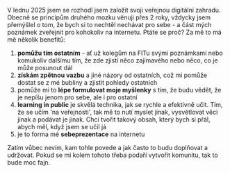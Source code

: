 V lednu 2025 jsem se rozhodl jsem založit svoji veřejnou digitální zahradu. Obecně se principům druhého mozku věnuji přes 2 roky, vždycky jsem přemýšlel o tom, že bych si to nechtěl nechávat pro sebe - a část mých poznámek zveřejnit pro kohokoliv na internetu. Ptáte se proč? Za mě to má mě několik benefitů:

1. **pomůžu tím ostatním** - ať už kolegům na FITu svými poznámkami nebo komukoliv dalšímu tím, že zde zjistí něco zajímavého nebo něco, co je může posunout dál
2. **získám zpětnou vazbu** a jiné názory od ostatních, což mi pomůže dostat se z mé bubliny a zjistit pohledy ostatních
3. pomůže mi to **lépe formulovat moje myšlenky** s tím, že budu vědět, že je nepíšu jenom pro sebe, ale i pro ostatní
4. **learning in public** je skvělá technika, jak se rychle a efektivně učit. Tím, že se učím 'na veřejnosti', tak mě to nutí myslet jinak, vysvětlovat věci jinak a podávat je jinak. Chci tvořit takový obsah, který bych si přál, abych měl, když jsem se učil já
5. je to forma mé **sebeprezentace** na internetu

Zatím vůbec nevím, kam tohle povede a jak často to budu doplňovat a udržovat. Pokud se mi kolem tohoto třeba podaří vytvořit komunitu, tak to bude moc fajn. 